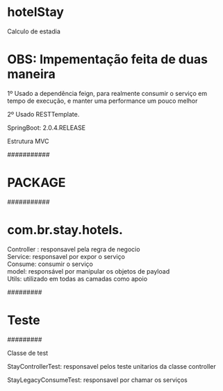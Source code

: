 # hotelStay
Calculo de estadia

# OBS: Impementação feita de duas maneira
1º Usado a dependência feign, para realmente consumir o serviço em tempo de execução, e manter uma performance um pouco melhor             

2º Usado RESTTemplate.

SpringBoot: 2.0.4.RELEASE

Estrutura MVC

###########
# PACKAGE #
###########

# com.br.stay.hotels.
Controller : responsavel pela regra de negocio                                                                                               
Service: responsavel por expor o serviço                                                                                            
                                                                                                                                      Consume: consumir o serviço                                                                                                                                  
model: responsável por manipular os objetos de payload                                                                                      
Utils:  utilizado em todas as camadas como apoio


#########
# Teste #
#########

Classe de test   

StayControllerTest: responsavel pelos teste unitarios da classe controller     

StayLegacyConsumeTest: responsavel por chamar os serviços 
